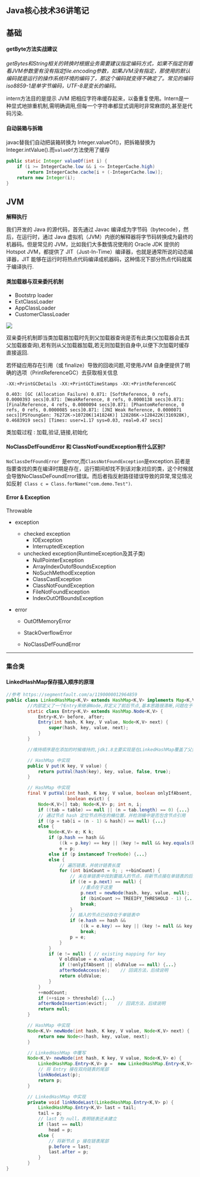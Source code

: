 ## Java核心技术36讲笔记

## 基础

#### getByte方法实战建议

*getBytes和String相关的转换时根据业务需要建议指定编码方式，如果不指定则看看JVM参数里有没有指定file.encoding参数，如果JVM没有指定，那使用的默认编码就是运行的操作系统环境的编码了，那这个编码就变得不确定了。常见的编码iso8859-1是单字节编码，UTF-8是变长的编码。*

intern方法目的是提示 JVM 把相应字符串缓存起来，以备重复使用。Intern是一种显式地排重机制,需明确调用,但每一个字符串都显式调用时非常麻烦的,甚至是代码污染.

#### 自动装箱与拆箱

javac替我们自动把装箱转换为 Integer.valueOf()，把拆箱替换为 Integer.intValue().而`valueOf`方法使用了缓存

```java
public static Integer valueOf(int i) {
    if (i >= IntegerCache.low && i <= IntegerCache.high)
        return IntegerCache.cache[i + (-IntegerCache.low)];
    return new Integer(i);
}
```





## JVM

**解释执行**

我们开发的 Java 的源代码，首先通过 Javac 编译成为字节码（bytecode），然后，在运行时，通过 Java 虚拟机（JVM）内嵌的解释器将字节码转换成为最终的机器码。但是常见的 JVM，比如我们大多数情况使用的 Oracle JDK 提供的 Hotspot JVM，都提供了 JIT（Just-In-Time）编译器，也就是通常所说的动态编译器，JIT 能够在运行时将热点代码编译成机器码，这种情况下部分热点代码就属于编译执行.



#### 类加载器与双亲委托机制

+ Bootstrp loader
+ ExtClassLoader  
+ AppClassLoader 
+ CustomerClassLoader

![](https://s2.ax1x.com/2019/06/09/VrnUZn.png)

双亲委托机制即当类加载器加载时先到父加载器查询是否有此类(父加载器会去其父加载器查询),若有则从父加载器加载,若无则加载到自身中,以便下次加载时缓存直接返回.

若怀疑应用存在引用（或 finalize）导致的回收问题,可使用JVM 自身便提供了明确的选项（PrintReferenceGC）去获取相关信息

```
-XX:+PrintGCDetails -XX:+PrintGCTimeStamps -XX:+PrintReferenceGC

0.403: [GC (Allocation Failure) 0.871: [SoftReference, 0 refs, 0.0000393 secs]0.871: [WeakReference, 8 refs, 0.0000138 secs]0.871: [FinalReference, 4 refs, 0.0000094 secs]0.871: [PhantomReference, 0 refs, 0 refs, 0.0000085 secs]0.871: [JNI Weak Reference, 0.0000071 secs][PSYoungGen: 76272K->10720K(141824K)] 128286K->128422K(316928K), 0.4683919 secs] [Times: user=1.17 sys=0.03, real=0.47 secs] 

```





类加载过程 : 加载,验证,链接,初始化





#### NoClassDefFoundError 和 ClassNotFoundException有什么区别?

`NoClassDefFoundError `是error,而`ClassNotFoundException`是exception.前者是指要查找的类在编译时期是存在，运行期间却找不到该对象对应的类，这个时候就会导致NoClassDeFoundError错误。而后者指反射路径错误导致的异常,常见情况如反射` Class c = Class.forName("com.demo.Test")`.

#### Error & Exception

Throwable

+ exception

  + checked exception
    + IOException
    + InterruptedException
  + unchecked exception(RuntimeException及其子类)
    + NullPointerException
    + ArrayIndexOutofBoundsException
    + NoSuchMethodException 
    + ClassCastException
    + ClassNotFoundException  
    + FileNotFoundException
    + IndexOutOfBoundsException

+ error

  + OutOfMemoryError

  + StackOverflowError

  + NoClassDefFoundError

------



### 集合类

#### LinkedHashMap保存插入顺序的原理

```java
//参考 https://segmentfault.com/a/1190000012964859
public class LinkedHashMap<K,V> extends HashMap<K,V> implements Map<K,V> { 
        //内部定义了一个Entry来继承Node,并定义了前后节点,基本思路很清晰,问题在于在哪里维持的这份顺序
        static class Entry<K,V> extends HashMap.Node<K,V> {
            Entry<K,V> before, after;
            Entry(int hash, K key, V value, Node<K,V> next) {
                super(hash, key, value, next);
            }
        }

        //维持顺序是在添加的时候维持的,jdk1.8主要实现是在LinkedHashMap覆盖了父类的newNode方法

        // HashMap 中实现
        public V put(K key, V value) {
            return putVal(hash(key), key, value, false, true);
        }

        // HashMap 中实现
        final V putVal(int hash, K key, V value, boolean onlyIfAbsent,
                       boolean evict) {
            Node<K,V>[] tab; Node<K,V> p; int n, i;
            if ((tab = table) == null || (n = tab.length) == 0) {...}
            // 通过节点 hash 定位节点所在的桶位置，并检测桶中是否包含节点引用
            if ((p = tab[i = (n - 1) & hash]) == null) {...}
            else {
                Node<K,V> e; K k;
                if (p.hash == hash &&
                    ((k = p.key) == key || (key != null && key.equals(k))))
                    e = p;
                else if (p instanceof TreeNode) {...}
                else {
                    // 遍历链表，并统计链表长度
                    for (int binCount = 0; ; ++binCount) {
                        // 未在单链表中找到要插入的节点，将新节点接在单链表的后面
                        if ((e = p.next) == null) {
                            //重点在于这里
                            p.next = newNode(hash, key, value, null);
                            if (binCount >= TREEIFY_THRESHOLD - 1) {...}
                            break;
                        }
                        // 插入的节点已经存在于单链表中
                        if (e.hash == hash &&
                            ((k = e.key) == key || (key != null && key.equals(k))))
                            break;
                        p = e;
                    }
                }
                if (e != null) { // existing mapping for key
                    V oldValue = e.value;
                    if (!onlyIfAbsent || oldValue == null) {...}
                    afterNodeAccess(e);    // 回调方法，后续说明
                    return oldValue;
                }
            }
            ++modCount;
            if (++size > threshold) {...}
            afterNodeInsertion(evict);    // 回调方法，后续说明
            return null;
        }

        // HashMap 中实现
        Node<K,V> newNode(int hash, K key, V value, Node<K,V> next) {
            return new Node<>(hash, key, value, next);
        }

        // LinkedHashMap 中覆写
        Node<K,V> newNode(int hash, K key, V value, Node<K,V> e) {
            LinkedHashMap.Entry<K,V> p =  new LinkedHashMap.Entry<K,V>(hash, key, value, e);
            // 将 Entry 接在双向链表的尾部
            linkNodeLast(p);
            return p;
        }

        // LinkedHashMap 中实现
        private void linkNodeLast(LinkedHashMap.Entry<K,V> p) {
            LinkedHashMap.Entry<K,V> last = tail;
            tail = p;
            // last 为 null，表明链表还未建立
            if (last == null)
                head = p;
            else {
                // 将新节点 p 接在链表尾部
                p.before = last;
                last.after = p;
            }
        }
}    
```





